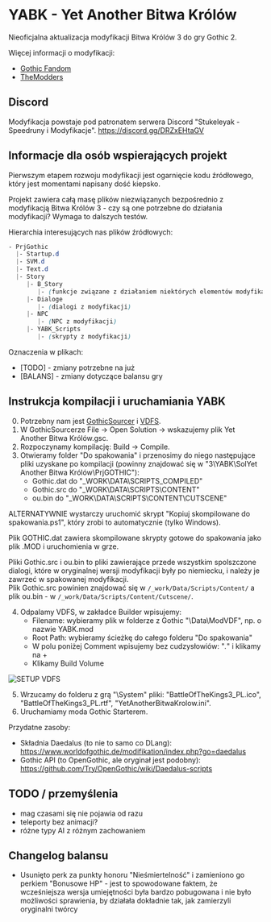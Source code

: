 # YABK - Yet Another Bitwa Królów
Nieoficjalna aktualizacja modyfikacji Bitwa Królów 3 do gry Gothic 2.

Więcej informacji o modyfikacji:
- [Gothic Fandom](https://gothic.fandom.com/pl/wiki/Bitwa_Królów_3)
- [TheModders](http://themodders.org/index.php?topic=24077.0)

## Discord
Modyfikacja powstaje pod patronatem serwera Discord "Stukeleyak - Speedruny i Modyfikacje". https://discord.gg/DRZxEHtaGV

## Informacje dla osób wspierających projekt
Pierwszym etapem rozwoju modyfikacji jest ogarnięcie kodu źródłowego, który jest momentami napisany dość kiepsko.

Projekt zawiera całą masę plików niezwiązanych bezpośrednio z modyfikacją Bitwa Królów 3 - czy są one potrzebne do działania modyfikacji? Wymaga to dalszych testów.

Hierarchia interesujących nas plików źródłowych:

```css
- PrjGothic
  |- Startup.d
  |- SVM.d
  |- Text.d
  |- Story
     |- B_Story
        |- (funkcje związane z działaniem niektórych elementów modyfikacji)
     |- Dialoge
        |- (dialogi z modyfikacji)
     |- NPC
        |- (NPC z modyfikacji)
     |- YABK_Scripts
        |- (skrypty z modyfikacji)
```

Oznaczenia w plikach:
- [TODO] - zmiany potrzebne na już
- [BALANS] - zmiany dotyczące balansu gry

## Instrukcja kompilacji i uruchamiania YABK
0. Potrzebny nam jest [GothicSourcer](https://worldofplayers.ru/threads/38318/) i [VDFS](https://themodders.org/index.php?topic=31909.0).
1. W GothicSourcerze File -> Open Solution -> wskazujemy plik Yet Another Bitwa Królów.gsc.
2. Rozpoczynamy kompilację: Build -> Compile.
3. Otwieramy folder "Do spakowania" i przenosimy do niego następujące pliki uzyskane po kompilacji (powinny znajdować się w "3\YABK\SolYet Another Bitwa Królów\PrjGOTHIC"):
   - Gothic.dat do "\_WORK\DATA\SCRIPTS\_COMPILED"
   - Gothic.src do "\_WORK\DATA\SCRIPTS\CONTENT"
   - ou.bin do "\_WORK\DATA\SCRIPTS\CONTENT\CUTSCENE"

ALTERNATYWNIE wystarczy uruchomić skrypt "Kopiuj skompilowane do spakowania.ps1", który zrobi to automatycznie (tylko Windows).

Plik GOTHIC.dat zawiera skompilowane skrypty gotowe do spakowania jako plik .MOD i uruchomienia w grze.

Pliki Gothic.src i ou.bin to pliki zawierające przede wszystkim spolszczone dialogi, które w oryginalnej wersji modyfikacji były po niemiecku, i należy je zawrzeć w spakowanej modyfikacji.  
Plik Gothic.src powinien znajdować się w `/_work/Data/Scripts/Content/` a plik ou.bin - w `/_work/Data/Scripts/Content/Cutscene/`.

4. Odpalamy VDFS, w zakładce Builder wpisujemy:
    - Filename: wybieramy plik w folderze z Gothic "\Data\ModVDF", np. o nazwie YABK.mod
    - Root Path: wybieramy ścieżkę do całego folderu "Do spakowania"
    - W polu poniżej Comment wpisujemy bez cudzysłowiów: "*.*" i klikamy na +
    - Klikamy Build Volume

![SETUP VDFS](https://i.imgur.com/43BwU0x.png)

5. Wrzucamy do folderu z grą "\System" pliki: "BattleOfTheKings3_PL.ico", "BattleOfTheKings3_PL.rtf", "YetAnotherBitwaKrolow.ini".
6. Uruchamiamy moda Gothic Starterem.

Przydatne zasoby:
- Składnia Daedalus (to nie to samo co DLang): https://www.worldofgothic.de/modifikation/index.php?go=daedalus
- Gothic API (to OpenGothic, ale oryginał jest podobny): https://github.com/Try/OpenGothic/wiki/Daedalus-scripts

## TODO / przemyślenia
- mag czasami się nie pojawia od razu
- teleporty bez animacji?
- różne typy AI z różnym zachowaniem

## Changelog balansu
- Usunięto perk za punkty honoru "Nieśmiertelność" i zamieniono go perkiem "Bonusowe HP" - jest to spowodowane faktem, że wcześniejsza wersja umiejętności była bardzo pobugowana i nie było możliwości sprawienia, by działała dokładnie tak, jak zamierzyli oryginalni twórcy
